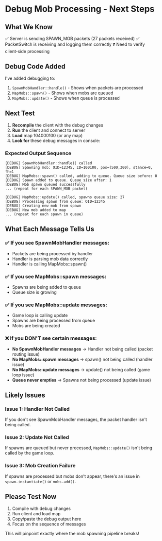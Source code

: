 # Debug Mob Processing - Next Steps

## What We Know
✅ Server is sending SPAWN_MOB packets (27 packets received)
✅ PacketSwitch is receiving and logging them correctly
❓ Need to verify client-side processing

## Debug Code Added
I've added debugging to:
1. `SpawnMobHandler::handle()` - Shows when packets are processed
2. `MapMobs::spawn()` - Shows when mobs are queued
3. `MapMobs::update()` - Shows when queue is processed

## Next Test
1. **Recompile** the client with the debug changes
2. **Run** the client and connect to server
3. **Load** map 104000100 (or any map)
4. **Look for** these debug messages in console:

### Expected Output Sequence
```
[DEBUG] SpawnMobHandler::handle() called
[DEBUG] Spawning mob: OID=12345, ID=100100, pos=(500,300), stance=0, fh=1
[DEBUG] MapMobs::spawn() called, adding to queue. Queue size before: 0
[DEBUG] Spawn added to queue. Queue size after: 1
[DEBUG] Mob spawn queued successfully
... (repeat for each SPAWN_MOB packet)

[DEBUG] MapMobs::update() called, spawns queue size: 27
[DEBUG] Processing spawn from queue: OID=12345
[DEBUG] Creating new mob from spawn
[DEBUG] New mob added to map
... (repeat for each spawn in queue)
```

## What Each Message Tells Us

### ✅ If you see SpawnMobHandler messages:
- Packets are being processed by handler
- Handler is parsing mob data correctly
- Handler is calling MapMobs::spawn()

### ✅ If you see MapMobs::spawn messages:
- Spawns are being added to queue
- Queue size is growing

### ✅ If you see MapMobs::update messages:
- Game loop is calling update
- Spawns are being processed from queue
- Mobs are being created

### ❌ If you DON'T see certain messages:
- **No SpawnMobHandler messages** → Handler not being called (packet routing issue)
- **No MapMobs::spawn messages** → spawn() not being called (handler issue)
- **No MapMobs::update messages** → update() not being called (game loop issue)
- **Queue never empties** → Spawns not being processed (update issue)

## Likely Issues

### Issue 1: Handler Not Called
If you don't see SpawnMobHandler messages, the packet handler isn't being called.

### Issue 2: Update Not Called
If spawns are queued but never processed, `MapMobs::update()` isn't being called by the game loop.

### Issue 3: Mob Creation Failure
If spawns are processed but mobs don't appear, there's an issue in `spawn.instantiate()` or `mobs.add()`.

## Please Test Now
1. Compile with debug changes
2. Run client and load map
3. Copy/paste the debug output here
4. Focus on the sequence of messages

This will pinpoint exactly where the mob spawning pipeline breaks!